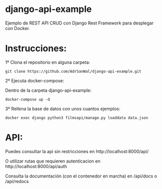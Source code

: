 # django-api-example

Ejemplo de REST API CRUD con Django Rest Framework para desplegar con Docker.

Instrucciones:
=

1º Clona el repositorio en alguna carpeta:

    git clone https://github.com/AdrSanWal/django-api-example.git


2º Ejecuta docker-compose:

  Dentro de la carpeta django-api-example:

    docker-compose up -d
    
3º Rellena la base de datos con unos cuantos ejemplos:
  
    docker exec django python3 filmsapi/manage.py loaddata data.json
  
API:
=
  
Puedes consultar la api sin restricciones en http://localhost:8000/api/

O utilizar rutas que requieren autenticacion en http://localhost:8000/api/auth

Consulta la documentación (con el contenedor en marcha) en /api/docs o /api/redocs
